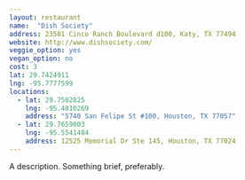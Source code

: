 ```yaml
---
layout: restaurant
name:  "Dish Society"
address: 23501 Cinco Ranch Boulevard d100, Katy, TX 77494
website: http://www.dishsociety.com/
veggie_option: yes
vegan_option: no
cost: 3
lat: 29.7424911
lng: -95.7777599
locations:
  - lat: 29.7502825
    lng: -95.4810269
    address: "5740 San Felipe St #100, Houston, TX 77057"
  - lat: 29.7659003
    lng: -95.5541484
    address: 12525 Memorial Dr Ste 145, Houston, TX 77024
---
```


A description. Something brief, preferably.
